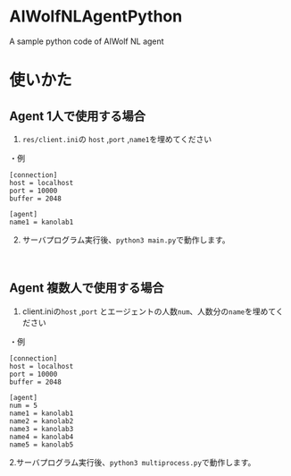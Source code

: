 # AIWolfNLAgentPython
A sample python code of AIWolf NL agent

# 

# 使いかた

## Agent 1人で使用する場合
1. `res/client.ini`の `host` ,`port` ,`name1`を埋めてください

・例
```
[connection]
host = localhost
port = 10000
buffer = 2048

[agent]
name1 = kanolab1
```
2. サーバプログラム実行後、```python3 main.py```で動作します。


<br>

## Agent 複数人で使用する場合
1. client.iniの`host` ,`port` とエージェントの人数`num`、人数分の`name`を埋めてください

・例
```
[connection]
host = localhost
port = 10000
buffer = 2048

[agent]
num = 5
name1 = kanolab1
name2 = kanolab2
name3 = kanolab3
name4 = kanolab4
name5 = kanolab5
```

2.サーバプログラム実行後、```python3 multiprocess.py```で動作します。